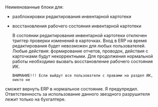 Неименованные блоки для:
  - разблокировки редактирования инвентарной картотеки
  - восстановления рабочего состояния инвентарной картотеки

    В состоянии редактирования инвентарной картотеки отключен триггер 
проверки изменений в карточках. Вход в ERP на время редактирования будет 
невозможен для любых пользователей.
    Любые действия: формирование отчетов, проводок, действия с карточками будут
некорректными.
    Для продолжения нормальной работы необходимо вызвать восстановление рабочего 
состояния ИК.

		ВНИМАНИЕ!!! Если выйдут все пользователи с правами на раздел ИК, никто не 
сможет вернуть ERP в нормальное состояние.
       Я предупредил. Ответственность за использование данного звездного 
разрушителя лежит только на бухгалтере.